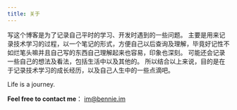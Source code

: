 ```yaml
---
title: 关于
---
```


写这个博客是为了记录自己平时的学习、开发时遇到的一些问题。
主要是用来记录技术学习的过程，以一个笔记的形式，方便自己以后查询及理解，毕竟好记性不如烂笔头嘛并且自己写的东西自己理解起来也容易，印象也深刻。
可能还会记录一些自己的想法及看法，包括生活中以及其他的。
所以结合以上来说，目的是在于记录技术学习的成长经历，以及自己人生中的一些点滴吧。



Life is a journey.



**Feel free to contact me**：
<a href="im@bennie.im">im@bennie.im</a>
